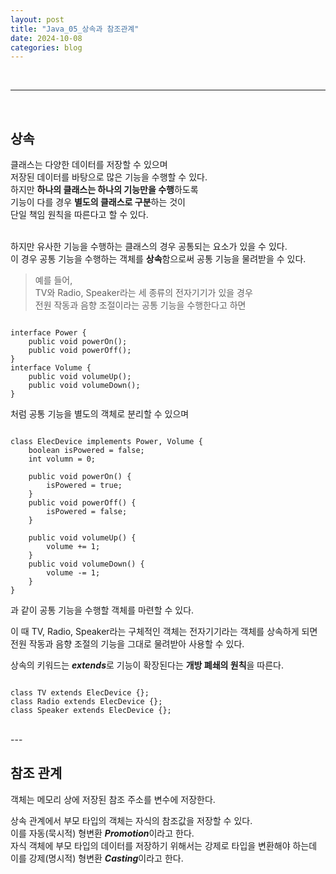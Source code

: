 ```yaml
---
layout: post
title: "Java_05_상속과 참조관계"
date: 2024-10-08
categories: blog
---
```


<br>

---

<br>

## 상속

클래스는 다양한 데이터를 저장할 수 있으며 <br>
저장된 데이터를 바탕으로 많은 기능을 수행할 수 있다. <br>
하지만 **하나의 클래스는 하나의 기능만을 수행**하도록 <br>
기능이 다를 경우 **별도의 클래스로 구분**하는 것이 <br>
단일 책임 원칙을 따른다고 할 수 있다. <br>
<br>

하지만 유사한 기능을 수행하는 클래스의 경우 공통되는 요소가 있을 수 있다. <br>
이 경우 공통 기능을 수행하는 객체를 **상속**함으로써 공통 기능을 물려받을 수 있다. <br>


> 예를 들어, <br>
TV와 Radio, Speaker라는 세 종류의 전자기기가 있을 경우 <br>
전원 작동과 음향 조절이라는 공통 기능을 수행한다고 하면 <br>

<pre><code>
interface Power {
    public void powerOn();
    public void powerOff();
}
interface Volume {
    public void volumeUp();
    public void volumeDown();
}
</code></pre>
처럼 공통 기능을 별도의 객체로 분리할 수 있으며

<pre><code>
class ElecDevice implements Power, Volume {
    boolean isPowered = false;
    int volumn = 0;

    public void powerOn() {
        isPowered = true;
    }
    public void powerOff() {
        isPowered = false;
    }

    public void volumeUp() {
        volume += 1;
    }
    public void volumeDown() {
        volume -= 1;
    }
}
</code></pre>
과 같이 공통 기능을 수행할 객체를 마련할 수 있다. <br>


이 때 TV, Radio, Speaker라는 구체적인 객체는 전자기기라는 객체를 상속하게 되면 <br>
전원 작동과 음향 조절의 기능을 그대로 물려받아 사용할 수 있다.<br>

상속의 키워드는 ***extends***로 기능이 확장된다는 **개방 폐쇄의 원칙**을 따른다. <br>

<pre><code>
class TV extends ElecDevice {};
class Radio extends ElecDevice {};
class Speaker extends ElecDevice {};
</code></pre>


<br>
--- 
<br>

## 참조 관계
객체는 메모리 상에 저장된 참조 주소를 변수에 저장한다. <br>



상속 관계에서 부모 타입의 객체는 자식의 참조값을 저장할 수 있다. <br>
이를 자동(묵시적) 형변환 ***Promotion***이라고 한다. <br>
자식 객체에 부모 타입의 데이터를 저장하기 위해서는 강제로 타입을 변환해야 하는데 <br>
이를 강제(명시적) 형변환 ***Casting***이라고 한다. <br>